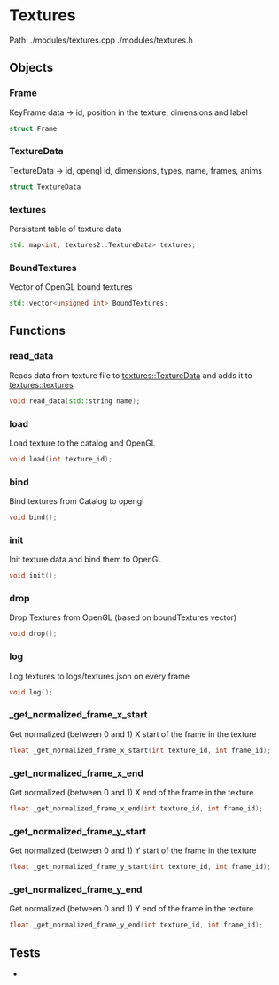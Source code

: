 # Textures
Path: ./modules/textures.cpp   ./modules/textures.h

## Objects
### Frame
KeyFrame data -> id, position in the texture, dimensions and label
```c++
struct Frame
```

### TextureData
TextureData -> id, opengl id, dimensions, types, name, frames, anims
```c++
struct TextureData
```

### textures
Persistent table of texture data
```c++
std::map<int, textures2::TextureData> textures;
```

### BoundTextures
Vector of OpenGL bound textures
```c++
std::vector<unsigned int> BoundTextures;
```

## Functions
### read_data
Reads data from texture file to [textures::TextureData](textures.md#TextureData) and adds it to [textures::textures](textures.md#textures)
```c++
void read_data(std::string name);
```

### load
Load texture to the catalog and OpenGL
```c++
void load(int texture_id);
```

### bind
Bind textures from Catalog to opengl
```c++
void bind();
```

### init
Init texture data and bind them to OpenGL
```c++
void init();
```

### drop
Drop Textures from OpenGL (based on boundTextures vector)
```c++
void drop();
```

### log
Log textures to logs/textures.json on every frame
```c++
void log();
```

### _get_normalized_frame_x_start
Get normalized (between 0 and 1) X start of the frame in the texture
```c++
float _get_normalized_frame_x_start(int texture_id, int frame_id);
```

### _get_normalized_frame_x_end
Get normalized (between 0 and 1) X end of the frame in the texture
```c++
float _get_normalized_frame_x_end(int texture_id, int frame_id);
```

### _get_normalized_frame_y_start
Get normalized (between 0 and 1) Y start of the frame in the texture
```c++
float _get_normalized_frame_y_start(int texture_id, int frame_id);
```

### _get_normalized_frame_y_end
Get normalized (between 0 and 1) Y end of the frame in the texture
```c++
float _get_normalized_frame_y_end(int texture_id, int frame_id);
```

## Tests
- 